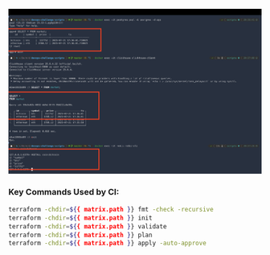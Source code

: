![ScreenShot](Screenshot.png)


### Key Commands Used by CI:

```bash
terraform -chdir=${{ matrix.path }} fmt -check -recursive
terraform -chdir=${{ matrix.path }} init
terraform -chdir=${{ matrix.path }} validate
terraform -chdir=${{ matrix.path }} plan
terraform -chdir=${{ matrix.path }} apply -auto-approve

```
